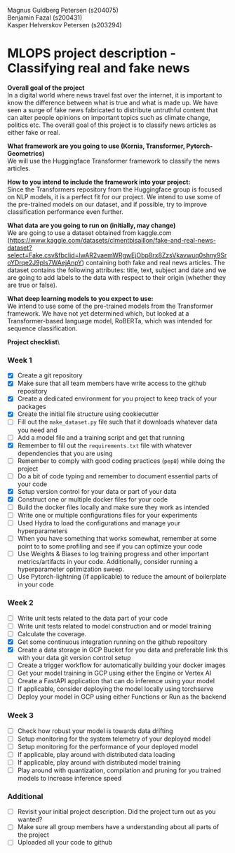 Magnus Guldberg Petersen (s204075)\
Benjamin Fazal (s200431)\
Kasper Helverskov Petersen (s203294)

MLOPS project description - Classifying real and fake news
==============================

**Overall goal of the project**\
In a digital world where news travel fast over the internet, it is important to know the difference between what is true and what is made up. We have seen a surge of fake news fabricated to distribute untruthful content that can alter people opinions on important topics such as climate change, politics etc. The overall goal of this project is to classify news articles as either fake or real. 

**What framework are you going to use (Kornia, Transformer, Pytorch-Geometrics)**\
We will use the Huggingface Transformer framework to classify the news articles.

**How to you intend to include the framework into your project:**\
Since the Transformers repository from the Huggingface group is focused on NLP models, it is a perfect fit for our project. We intend to use some of the pre-trained models on our dataset, and if possible, try to improve classification performance even further. 

**What data are you going to run on (initially, may change)**\
We are going to use a dataset obtained from kaggle.com (https://www.kaggle.com/datasets/clmentbisaillon/fake-and-real-news-dataset?select=Fake.csv&fbclid=IwAR2vaemWRgwEjObp8rx8ZzsVkavwuq0shny9SroYDrqe2J9pls7WAejAnpY) containing both fake and real news articles. 
The dataset contains the following attributes: title, text, subject and date and we are going to add labels to the data with respect to their origin (whether they are true or false).

**What deep learning models to you expect to use:**\
We intend to use some of the pre-trained models from the Transformer framework. We have not yet determined which, but looked at a Transformer-based language model, RoBERTa, which was intended for sequence classification. 

**Project checklist**\
### Week 1

* [x] Create a git repository
* [x] Make sure that all team members have write access to the github repository
* [x] Create a dedicated environment for you project to keep track of your packages
* [x] Create the initial file structure using cookiecutter
* [ ] Fill out the `make_dataset.py` file such that it downloads whatever data you need and
* [ ] Add a model file and a training script and get that running
* [x] Remember to fill out the `requirements.txt` file with whatever dependencies that you are using
* [ ] Remember to comply with good coding practices (`pep8`) while doing the project
* [ ] Do a bit of code typing and remember to document essential parts of your code
* [x] Setup version control for your data or part of your data
* [x] Construct one or multiple docker files for your code
* [ ] Build the docker files locally and make sure they work as intended
* [ ] Write one or multiple configurations files for your experiments
* [ ] Used Hydra to load the configurations and manage your hyperparameters
* [ ] When you have something that works somewhat, remember at some point to to some profiling and see if
      you can optimize your code
* [ ] Use Weights & Biases to log training progress and other important metrics/artifacts in your code. Additionally,
      consider running a hyperparameter optimization sweep.
* [ ] Use Pytorch-lightning (if applicable) to reduce the amount of boilerplate in your code

### Week 2

* [ ] Write unit tests related to the data part of your code
* [ ] Write unit tests related to model construction and or model training
* [ ] Calculate the coverage.
* [x] Get some continuous integration running on the github repository
* [x] Create a data storage in GCP Bucket for you data and preferable link this with your data git version control setup
* [ ] Create a trigger workflow for automatically building your docker images
* [ ] Get your model training in GCP using either the Engine or Vertex AI
* [ ] Create a FastAPI application that can do inference using your model
* [ ] If applicable, consider deploying the model locally using torchserve
* [ ] Deploy your model in GCP using either Functions or Run as the backend

### Week 3

* [ ] Check how robust your model is towards data drifting
* [ ] Setup monitoring for the system telemetry of your deployed model
* [ ] Setup monitoring for the performance of your deployed model
* [ ] If applicable, play around with distributed data loading
* [ ] If applicable, play around with distributed model training
* [ ] Play around with quantization, compilation and pruning for you trained models to increase inference speed

### Additional

* [ ] Revisit your initial project description. Did the project turn out as you wanted?
* [ ] Make sure all group members have a understanding about all parts of the project
* [ ] Uploaded all your code to github
